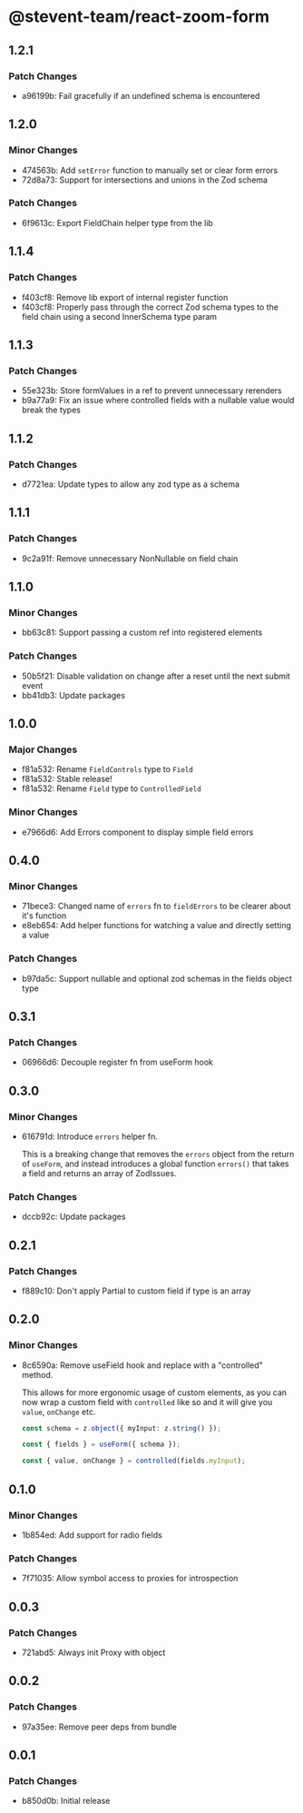 # @stevent-team/react-zoom-form

## 1.2.1

### Patch Changes

- a96199b: Fail gracefully if an undefined schema is encountered

## 1.2.0

### Minor Changes

- 474563b: Add `setError` function to manually set or clear form errors
- 72d8a73: Support for intersections and unions in the Zod schema

### Patch Changes

- 6f9613c: Export FieldChain helper type from the lib

## 1.1.4

### Patch Changes

- f403cf8: Remove lib export of internal register function
- f403cf8: Properly pass through the correct Zod schema types to the field chain using a second InnerSchema type param

## 1.1.3

### Patch Changes

- 55e323b: Store formValues in a ref to prevent unnecessary rerenders
- b9a77a9: Fix an issue where controlled fields with a nullable value would break the types

## 1.1.2

### Patch Changes

- d7721ea: Update types to allow any zod type as a schema

## 1.1.1

### Patch Changes

- 9c2a91f: Remove unnecessary NonNullable on field chain

## 1.1.0

### Minor Changes

- bb63c81: Support passing a custom ref into registered elements

### Patch Changes

- 50b5f21: Disable validation on change after a reset until the next submit event
- bb41db3: Update packages

## 1.0.0

### Major Changes

- f81a532: Rename `FieldControls` type to `Field`
- f81a532: Stable release!
- f81a532: Rename `Field` type to `ControlledField`

### Minor Changes

- e7966d6: Add Errors component to display simple field errors

## 0.4.0

### Minor Changes

- 71bece3: Changed name of `errors` fn to `fieldErrors` to be clearer about it's function
- e8eb654: Add helper functions for watching a value and directly setting a value

### Patch Changes

- b97da5c: Support nullable and optional zod schemas in the fields object type

## 0.3.1

### Patch Changes

- 06966d6: Decouple register fn from useForm hook

## 0.3.0

### Minor Changes

- 616791d: Introduce `errors` helper fn.

  This is a breaking change that removes the `errors` object from the return of `useForm`, and instead introduces a global function `errors()` that takes a field and returns an array of ZodIssues.

### Patch Changes

- dccb92c: Update packages

## 0.2.1

### Patch Changes

- f889c10: Don't apply Partial to custom field if type is an array

## 0.2.0

### Minor Changes

- 8c6590a: Remove useField hook and replace with a "controlled" method.

  This allows for more ergonomic usage of custom elements, as you can now wrap a custom field with `controlled` like so and it will give you `value`, `onChange` etc.

  ```ts
  const schema = z.object({ myInput: z.string() });

  const { fields } = useForm({ schema });

  const { value, onChange } = controlled(fields.myInput);
  ```

## 0.1.0

### Minor Changes

- 1b854ed: Add support for radio fields

### Patch Changes

- 7f71035: Allow symbol access to proxies for introspection

## 0.0.3

### Patch Changes

- 721abd5: Always init Proxy with object

## 0.0.2

### Patch Changes

- 97a35ee: Remove peer deps from bundle

## 0.0.1

### Patch Changes

- b850d0b: Initial release
